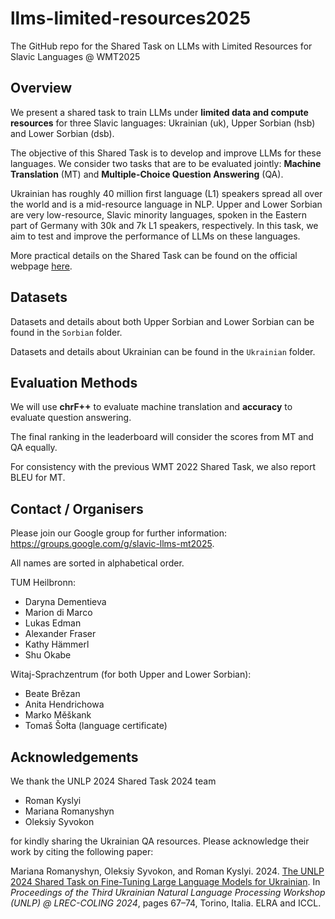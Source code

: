 # llms-limited-resources2025

The GitHub repo for the Shared Task on LLMs with Limited Resources for Slavic Languages @ WMT2025 

## Overview
We present a shared task to train LLMs under **limited data and compute resources** for three Slavic languages: Ukrainian (uk), Upper Sorbian (hsb) and Lower Sorbian (dsb).

The objective of this Shared Task is to develop and improve LLMs for these languages. We consider two tasks that are to be evaluated jointly: **Machine Translation** (MT) and **Multiple-Choice Question Answering** (QA).


Ukrainian has roughly 40 million first language (L1) speakers spread all over the world and is a mid-resource language in NLP.
Upper and Lower Sorbian are very low-resource, Slavic minority languages, spoken in the Eastern part of Germany with 30k and 7k L1 speakers, respectively.
In this task, we aim to test and improve the performance of LLMs on these languages.

More practical details on the Shared Task can be found on the official webpage [here](https://www2.statmt.org/wmt25/limited-resources-slavic-llm.html).


## Datasets
Datasets and details about both Upper Sorbian and Lower Sorbian can be found in the `Sorbian` folder. 

Datasets and details about Ukrainian can be found in the `Ukrainian` folder. 


## Evaluation Methods

We will use **chrF++** to evaluate machine translation and **accuracy** to evaluate question answering.

The final ranking in the leaderboard will consider the scores from MT and QA equally.

For consistency with the previous WMT 2022 Shared Task, we also report BLEU for MT.



## Contact / Organisers
Please join our Google group for further information: https://groups.google.com/g/slavic-llms-mt2025.

All names are sorted in alphabetical order. 

TUM Heilbronn:
- Daryna Dementieva
- Marion di Marco
- Lukas Edman
- Alexander Fraser
- Kathy Hämmerl
- Shu Okabe

Witaj-Sprachzentrum (for both Upper and Lower Sorbian):
- Beate Brězan 
- Anita Hendrichowa 
- Marko Měškank
- Tomaš Šołta (language certificate)

## Acknowledgements
We thank the UNLP 2024 Shared Task 2024 team
- Roman Kyslyi
- Mariana Romanyshyn
- Oleksiy Syvokon

for kindly sharing the Ukrainian QA resources. 
Please acknowledge their work by citing the following paper:

Mariana Romanyshyn, Oleksiy Syvokon, and Roman Kyslyi. 2024. [The UNLP 2024 Shared Task on Fine-Tuning Large Language Models for Ukrainian](https://aclanthology.org/2024.unlp-1.9/). In *Proceedings of the Third Ukrainian Natural Language Processing Workshop (UNLP) @ LREC-COLING 2024*, pages 67–74, Torino, Italia. ELRA and ICCL.
